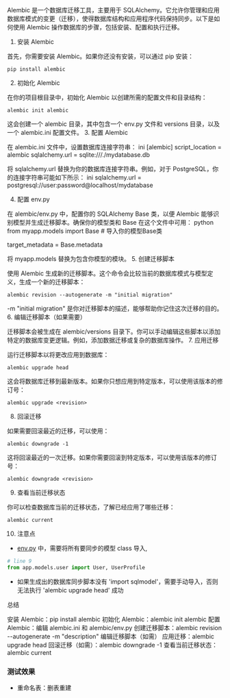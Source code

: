Alembic 是一个数据库迁移工具，主要用于 SQLAlchemy。它允许你管理和应用数据库模式的变更（迁移），使得数据库结构和应用程序代码保持同步。以下是如何使用 Alembic 操作数据库的步骤，包括安装、配置和执行迁移。
1. 安装 Alembic

首先，你需要安装 Alembic。如果你还没有安装，可以通过 pip 安装：

```shell
pip install alembic
```

2. 初始化 Alembic

在你的项目根目录中，初始化 Alembic 以创建所需的配置文件和目录结构：
```shell
alembic init alembic
```


这会创建一个 alembic 目录，其中包含一个 env.py 文件和 versions 目录，以及一个 alembic.ini 配置文件。
3. 配置 Alembic

在 alembic.ini 文件中，设置数据库连接字符串：
ini
[alembic]
script_location = alembic
sqlalchemy.url = sqlite:///./mydatabase.db

将 sqlalchemy.url 替换为你的数据库连接字符串。例如，对于 PostgreSQL，你的连接字符串可能如下所示：
ini
sqlalchemy.url = postgresql://user:password@localhost/mydatabase

4. 配置 env.py

在 alembic/env.py 中，配置你的 SQLAlchemy Base 类，以便 Alembic 能够识别模型并生成迁移脚本。确保你的模型类和 Base 在这个文件中可用：
python
from myapp.models import Base  # 导入你的模型Base类

target_metadata = Base.metadata

将 myapp.models 替换为包含你模型的模块。
5. 创建迁移脚本

使用 Alembic 生成新的迁移脚本。这个命令会比较当前的数据库模式与模型定义，生成一个新的迁移脚本：
```shell
alembic revision --autogenerate -m "initial migration"
```

-m "initial migration" 是你对迁移脚本的描述，能够帮助你记住这次迁移的目的。
6. 编辑迁移脚本（如果需要）

迁移脚本会被生成在 alembic/versions 目录下。你可以手动编辑这些脚本以添加特定的数据库变更逻辑。例如，添加数据迁移或复杂的数据库操作。
7. 应用迁移

运行迁移脚本以将更改应用到数据库：
```shell
alembic upgrade head
```
这会将数据库迁移到最新版本。如果你只想应用到特定版本，可以使用该版本的修订号：
```shell
alembic upgrade <revision>
```

8. 回滚迁移

如果需要回滚最近的迁移，可以使用：
```shell
alembic downgrade -1
```

这将回滚最近的一次迁移。如果你需要回滚到特定版本，可以使用该版本的修订号：
```shell
alembic downgrade <revision>
```

9. 查看当前迁移状态

你可以检查数据库当前的迁移状态，了解已经应用了哪些迁移：
```shell
alembic current
```

10. 注意点

- [env.py](env.py) 中，需要将所有要同步的模型 class 导入,
```python
# line 9
from app.models.user import User, UserProfile
```

- 如果生成出的数据库同步脚本没有 'import sqlmodel'，需要手动导入，否则无法执行 'alembic upgrade head' 成功

总结

安装 Alembic：pip install alembic
初始化 Alembic：alembic init alembic
配置 Alembic：编辑 alembic.ini 和 alembic/env.py
创建迁移脚本：alembic revision --autogenerate -m "description"
编辑迁移脚本（如需）
应用迁移：alembic upgrade head
回滚迁移（如需）：alembic downgrade -1
查看当前迁移状态：alembic current

### 测试效果
- 重命名表：删表重建



